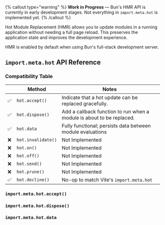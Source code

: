 {% callout type="warning" %}
**Work in Progress** — Bun's HMR API is currently in early development stages. Not everything in `import.meta.hot` is implemented yet.
{% /callout %}

Hot Module Replacement (HMR) allows you to update modules in a running application without needing a full page reload. This preserves the application state and improves the development experience.

HMR is enabled by default when using Bun's full-stack development server.

<!-- Bun's bundler includes a client-side HMR implementation modeled after [Vite's `import.meta.hot` API](https://vitejs.dev/guide/api-hmr.html), making it familiar to developers who have used Vite or similar bundlers. The `import.meta.hot` API described in this document is currently only supported for frontend hot reloading, but we plan to extend it to support server-side hot reloading in future releases. -->

## `import.meta.hot` API Reference

### Compatibility Table

|     | Method             | Notes                                                                 |
| --- | ------------------ | --------------------------------------------------------------------- |
| ✅  | `hot.accept()`     | Indicate that a hot update can be replaced gracefully.                |
| ✅  | `hot.dispose()`    | Add a callback function to run when a module is about to be replaced. |
| ✅  | `hot.data`         | Fully functional; persists data between module evaluations            |
| ❌  | `hot.invalidate()` | Not Implemented                                                       |
| ❌  | `hot.on()`         | Not Implemented                                                       |
| ❌  | `hot.off()`        | Not Implemented                                                       |
| ❌  | `hot.send()`       | Not Implemented                                                       |
| ❌  | `hot.prune()`      | Not Implemented                                                       |
| ✅  | `hot.decline()`    | No-op to match Vite's `import.meta.hot`                               |

### `import.meta.hot.accept()`

### `import.meta.hot.dispose()`

### `import.meta.hot.data`
